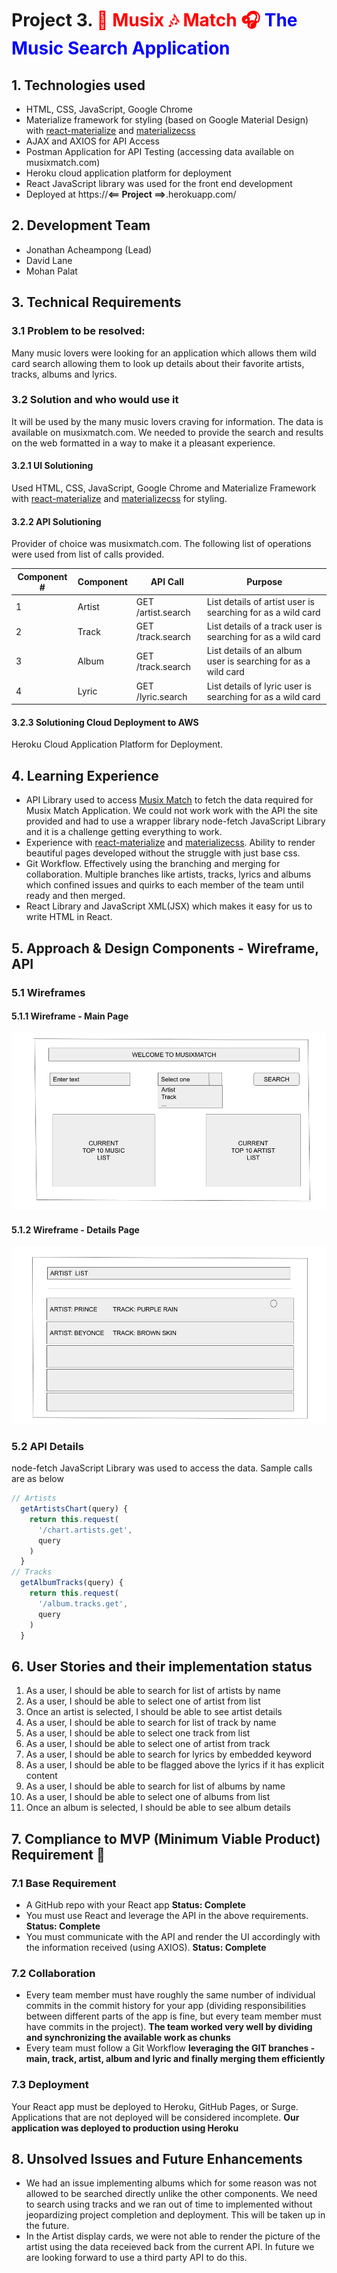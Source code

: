 
# Project 3. <span style="color:red">🎤 Musix 🎶 Match 🎧 <span style="color:blue">The Music Search Application

## 1. Technologies used

* HTML, CSS, JavaScript, Google Chrome
* Materialize framework for styling (based on Google Material Design) with [react-materialize](https://github.com/react-materialize/react-materialize) and [materializecss](https://materializecss.com/)
* AJAX and AXIOS for API Access
* Postman Application for API Testing (accessing data available on musixmatch.com) 
* Heroku cloud application platform for deployment
* React JavaScript library was used for the front end development
* Deployed at https://**<== Project ==>**.herokuapp.com/

## 2. Development Team

 

* Jonathan Acheampong (Lead)
* David Lane
* Mohan Palat

## 3. Technical Requirements

### 3.1 Problem to be resolved: 

Many music lovers were looking for an application which allows them wild card search allowing them to look up details about their favorite artists, tracks, albums and lyrics. 

### 3.2 Solution and who would use it

It will be used by the many music lovers craving for information. The data is available on musixmatch.com. We needed to provide the search and results on the web formatted in a way to make it a pleasant experience.

#### 3.2.1 UI Solutioning
Used HTML, CSS, JavaScript, Google Chrome and Materialize Framework with [react-materialize](https://github.com/react-materialize/react-materialize) and [materializecss](https://materializecss.com/) for styling.

#### 3.2.2 API Solutioning
Provider of choice was musixmatch.com. 
The following list of operations were used from list of calls provided. 
<table>
<thead>
<tr>
<th>Component #</th>
<th>Component</th>
<th>API Call</th>
<th>Purpose</th>
</tr>
</thead>
<tbody>
<tr>
<td>1</td>
<td>Artist</td>
<td>GET /artist.search</td>
<td>List details of artist user is searching for as a wild card </td>
</tr>
<tr>
<td>2</td>
<td>Track</td>
<td>GET /track.search</td>
<td>List details of a track user is searching for as a wild card </td>
</tr>
<tr>
<td>3</td>
<td>Album</td>
<td>GET /track.search</td>
<td>List details of an album user is searching for as a wild card </td>
</tr>
<tr>
<td>4</td>
<td>Lyric</td>
<td>GET /lyric.search</td>
<td>List details of lyric user is searching for as a wild card </td>
</tr>
</tbody>
</table>

#### 3.2.3 Solutioning Cloud Deployment to AWS
Heroku Cloud Application Platform for Deployment.

## 4. Learning Experience

* API Library used to access [Musix Match](https://www.musixmatch.com/) to fetch the data required for Musix Match Application. We could not work work with the API the site provided and had to use a wrapper library node-fetch JavaScript Library and it is a challenge getting everything to work.
* Experience with [react-materialize](https://github.com/react-materialize/react-materialize) and [materializecss](https://materializecss.com/). Ability to render beautiful pages developed without the struggle with just base css.
* Git Workflow. Effectively using the branching and merging for collaboration. Multiple branches like artists, tracks, lyrics and albums which confined issues and quirks to each member of the team until ready and then merged.
* React Library and JavaScript XML(JSX) which makes it easy for us to write HTML in React. 

## 5. Approach & Design Components - Wireframe, API

### 5.1 Wireframes

#### 5.1.1 Wireframe - Main Page
![Wireframe - Main](./images/REACT_JS_MUSIXMATCH_MAIN.png) 
#### 5.1.2 Wireframe - Details Page
![Wireframe - Detail](./images/REACT_JS_MUSIXMATCH_DETAIL.png) 
### 5.2 API Details

node-fetch JavaScript Library was used to access the data. Sample calls are as below
```JavaScript
// Artists
  getArtistsChart(query) {
    return this.request(
      '/chart.artists.get',
      query
    )
  }
// Tracks
  getAlbumTracks(query) {
    return this.request(
      '/album.tracks.get',
      query
    )
  }
```

## 6. User Stories and their implementation status

1. As a user, I should be able to search for list of artists by name
2. As a user, I should be able to select one of artist from list
3. Once an artist is selected, I should be able to see artist details 
4. As a user, I should be able to search for list of track by name
5. As a user, I should be able to select one track from list
6. As a user, I should be able to select one of artist from track
7. As a user, I should be able to search for lyrics by embedded keyword
8. As a user, I should be able to be flagged above the lyrics if it has explicit content
9. As a user, I should be able to search for list of albums by name
10. As a user, I should be able to select one of albums from list
11. Once an album is selected, I should be able to see album details 

## 7. Compliance to MVP (Minimum Viable Product) Requirement 🔴 

### 7.1 Base Requirement

* A GitHub repo with your React app **Status: Complete**
* You must use React and leverage the API in the above requirements. **Status: Complete**
* You must communicate with the API and render the UI accordingly with the information received (using AXIOS). **Status: Complete**

### 7.2 Collaboration
* Every team member must have roughly the same number of individual commits in the commit history for your app (dividing responsibilities between different parts of the app is fine, but every team member must have commits in the project). **The team worked very well by dividing and synchronizing the available work as chunks**
* Every team must follow a Git Workflow **leveraging the GIT branches - main, track, artist, album and lyric and finally merging them efficiently** 

### 7.3 Deployment
Your React app must be deployed to Heroku, GitHub Pages, or Surge. Applications that are not deployed will be considered incomplete. **Our application was deployed to production using Heroku**

## 8. Unsolved Issues and Future Enhancements

* We had an issue implementing albums which for some reason was not allowed to be searched directly unlike the other components. We need to search using tracks and we ran out of time to implemented without jeopardizing project completion and deployment. This will be taken up in the future. 
* In the Artist display cards, we were not able to render the picture of the artist using the data receieved back from the current API. In future we are looking forward to use a third party API to do this.


